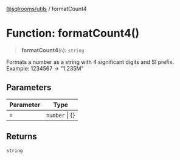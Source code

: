 [@sqlrooms/utils](../index.md) / formatCount4

# Function: formatCount4()

> **formatCount4**(`n`): `string`

Formats a number as a string with 4 significant digits and SI prefix.
Example: 1234567 -\> "1.235M"

## Parameters

| Parameter | Type |
| ------ | ------ |
| `n` | `number` \| \{\} |

## Returns

`string`
